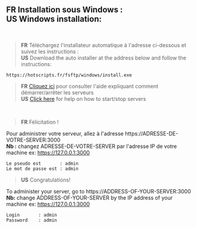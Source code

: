 <h2>
<b>FR</b> Installation sous Windows :<br>
<b>US</b> Windows installation:
</h2>

<br>

> <b>FR</b> Téléchargez l'installateur automatique à l'adresse ci-dessous et suivez les instructions :<br>
> <b>US</b> Download the auto installer at the address below and follow the instructions:
```
https://hotscripts.fr/fsftp/windows/install.exe
```

> <b>FR</b> <a href="AIDE.md">Cliquez ici</a> pour consulter l'aide expliquant comment démarrer/arrêter les serveurs<br>
> <b>US</b> <a href="HELP.md">Click here</a> for help on how to start/stop servers

<br>

> <b>FR</b> Félicitation !

Pour administrer votre serveur, allez à l'adresse https://ADRESSE-DE-VOTRE-SERVER:3000<br>
<b>Nb :</b> changez ADRESSE-DE-VOTRE-SERVER par l'adresse IP de votre machine ex: https://127.0.0.1:3000
```
Le pseudo est       : admin
Le mot de passe est : admin
```

> <b>US</b> Congratulations!

To administer your server, go to https://ADDRESS-OF-YOUR-SERVER:3000<br>
<b>Nb:</b> change ADDRESS-OF-YOUR-SERVER by the IP address of your machine ex: https://127.0.0.1:3000
```
Login 		: admin
Password 	: admin
```


